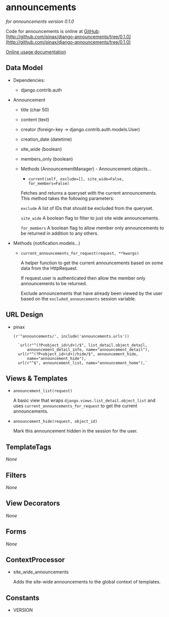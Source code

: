 announcements
=============

_for announcements version 0.1.0_

Code for announcements is online at [GitHub](http://github.com): [http://github.com/pinax/django-announcements/tree/0.1.0](http://github.com/pinax/django-announcements/tree/0.1.0)

[Online usage documentation](http://github.com/pinax/django-announcements/blob/0.1.0/docs/usage.txt)

Data Model
----------

* Dependencies: 
	* django.contrib.auth
	
* Announcement

	* title (char 50)
	* content (text)
	* creator (foreign-key -> django.contrib.auth.models.User)
	* creation_date (datetime)
	* site_wide (boolean)
	* members_only (boolean)
	
	* Methods (AnnouncementManager) - Announcement.objects...
	
		* `current(self, exclude=[], site_wide=False, for_members=False)`
		
		Fetches and returns a queryset with the current announcements. This
        method takes the following parameters:
        
        ``exclude``
            A list of IDs that should be excluded from the queryset.
        
        ``site_wide``
            A boolean flag to filter to just site wide announcements.
        
        ``for_members``
            A boolean flag to allow member only announcements to be returned
            in addition to any others.
	
* Methods (notification.models...)

	* `current_announcements_for_request(request, **kwargs)`
	
		A helper function to get the current announcements based on some data from
	    the HttpRequest.

	    If request.user is authenticated then allow the member only announcements
	    to be returned.

	    Exclude announcements that have already been viewed by the user based on
	    the ``excluded_announcements`` session variable.
	
URL Design
----------

* pinax

	``(r'^announcements/', include('announcements.urls'))``

		`url(r"^(?P<object_id>\d+)/$", list_detail.object_detail,
		    announcement_detail_info, name="announcement_detail"),
		url(r"^(?P<object_id>\d+)/hide/$", announcement_hide,
		    name="announcement_hide"),
		url(r"^$", announcement_list, name="announcement_home"),`

Views & Templates
-----------------

* `announcement_list(request)`

	A basic view that wraps ``django.views.list_detail.object_list`` and
    uses ``current_announcements_for_request`` to get the current
    announcements.

* `announcement_hide(request, object_id)`
	
	Mark this announcement hidden in the session for the user.
	
TemplateTags
------------

_None_

Filters
-------

_None_

View Decorators
---------------

_None_

Forms
-----

_None_

ContextProcessor
----------------

* site\_wide\_announcements

	Adds the site-wide announcements to the global context of templates.
	
Constants
---------

* VERSION
